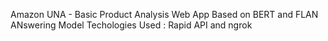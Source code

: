 Amazon UNA - Basic Product Analysis Web App
Based on BERT and FLAN ANswering Model
Techologies Used : Rapid API and ngrok
